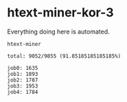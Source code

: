 # htext-miner-kor-3

Everything doing here is automated.

```
htext-miner

total: 9052/9855 (91.85185185185185%)

job0: 1635
job1: 1893
job2: 1787
job3: 1953
job4: 1784
```